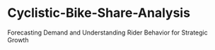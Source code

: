 # Cyclistic-Bike-Share-Analysis
Forecasting Demand and Understanding Rider Behavior for Strategic Growth
